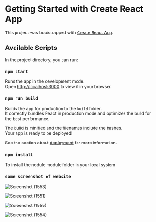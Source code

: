 # Getting Started with Create React App

This project was bootstrapped with [Create React App](https://github.com/facebook/create-react-app).

## Available Scripts

In the project directory, you can run:

### `npm start`

Runs the app in the development mode.\
Open [http://localhost:3000](http://localhost:3000) to view it in your browser.


### `npm run build`

Builds the app for production to the `build` folder.\
It correctly bundles React in production mode and optimizes the build for the best performance.

The build is minified and the filenames include the hashes.\
Your app is ready to be deployed!

See the section about [deployment](https://facebook.github.io/create-react-app/docs/deployment) for more information.

### `npm install`
To install the nodule module folder in your local system
### `some screenshot of website`

![Screenshot (1553)](https://user-images.githubusercontent.com/76389609/170305862-cc04e5d3-e312-49a7-9382-19946545d07a.png)


![Screenshot (1551)](https://user-images.githubusercontent.com/76389609/170305896-2cad9d6f-be59-4af5-afa9-16e184a98473.png)


![Screenshot (1555)](https://user-images.githubusercontent.com/76389609/170302545-706098e1-5327-44f2-a9e5-280c05199159.png)




![Screenshot (1554)](https://user-images.githubusercontent.com/76389609/170302532-c6781599-9cf6-42ca-ba0a-a9eb83241b89.png)









